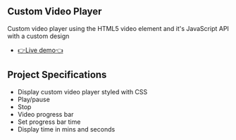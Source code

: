 ## Custom Video Player

Custom video player using the HTML5 video element and it's JavaScript API with a custom design

- [👉Live demo👈]()

## Project Specifications

- Display custom video player styled with CSS
- Play/pause
- Stop
- Video progress bar
- Set progress bar time
- Display time in mins and seconds
